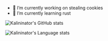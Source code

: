 - 🔭 I’m currently working on stealing cookies
- 🌱 I’m currently learning rust

![Kalininator's GitHub stats](https://github-readme-stats.vercel.app/api?username=kalininator&show_icons=true&theme=gruvbox&count_private=true)

![Kalininator's Language stats](https://github-readme-stats.vercel.app/api/top-langs/?username=kalininator&theme=gruvbox&exclude_repo=Boids,CanJam2018,HexConwayMeteors,BarcodeKeeper,WeatherAlerts,Hilux-GSM-Android&layout=compact)


<!--
**Kalininator/kalininator** is a ✨ _special_ ✨ repository because its `README.md` (this file) appears on your GitHub profile.

Here are some ideas to get you started:

- 🔭 I’m currently working on ...
- 🌱 I’m currently learning ...
- 👯 I’m looking to collaborate on ...
- 🤔 I’m looking for help with ...
- 💬 Ask me about ...
- 📫 How to reach me: ...
- 😄 Pronouns: ...
- ⚡ Fun fact: ...



-->
